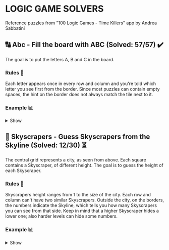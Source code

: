 # LOGIC GAME SOLVERS

Reference puzzles from "100 Logic Games - Time Killers" app by Andrea Sabbatini

## :capital_abcd: Abc - Fill the board with ABC (Solved: 57/57) :heavy_check_mark:

The goal is to put the letters A, B and C in the board. 

### Rules :book:

Each letter appears once in every row and column and you're told which letter you see first from the border.
Since most puzzles can contain empty spaces, the hint on the border does not always match the tile next to it.

### Example :bar_chart:

<details>
  <summary>Show</summary>
    <img src = "Examples/ABC_empty.png" width = "300">
    <img src = "Examples/ABC_solved.png" width = "300">
</details>

## :city_sunrise: Skyscrapers - Guess Skyscrapers from the Skyline (Solved: 12/30) :hourglass_flowing_sand:

The central grid represents a city, as seen from above. Each square contains a Skyscraper, of different height.
The goal is to guess the height of each Skyscraper.

### Rules :book:

Skyscrapers height ranges from 1 to the size of the city. Each row and column can't have two similar Skyscrapers.
Outside the city, on the borders, the numbers indicate the Skyline, which tells you how many Skyscrapers you can see from that side.
Keep in mind that a higher Skyscraper hides a lower one; also harder levels can hide some numbers.

### Example :bar_chart:

<details>
  <summary>Show</summary>
    <img src = "Examples/Skyscrapers_empty.png" width = "300">
    <img src = "Examples/Skyscrapers_solved.png" width = "300">
</details>
